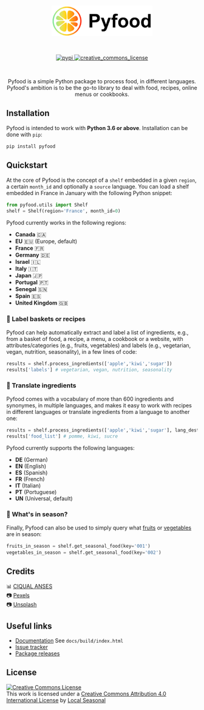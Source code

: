 
</br>

<p align="center">
  <img height="80px" src="docs/img/pyfood-logo.svg" alt="pyfood_logo">
</p>

</br>

<p align="center">
  <!-- Tests
  <a href="https://github.com/username/repo/actions/workflows/unit-tests.yml">
    <img src="https://github.com/username/repo/actions/workflows/unit-tests.yml/badge.svg" alt="tests">
  </a>
   -->
  <!-- Code coverage 
  <a href="https://codecov.io/gh/username/repo">
    <img src="https://codecov.io/gh/username/repo/branch/main/graph/badge.svg?token=token"/>
  </a>
  -->
  <!-- Documentation
  <a href="https://readthedocs.org/">
    <img src="https://img.shields.io/website?label=docs&style=flat-square&url=website_url" alt="documentation">
  </a>
  -->
  </a>
  <!-- PyPI -->
  <a href="https://pypi.org/project/pyfood">
    <img src="https://img.shields.io/pypi/v/pyfood.svg?label=release&color=blue&style=flat-square" alt="pypi">
  </a>
  <!-- License -->
  <a href="http://creativecommons.org/licenses/by/4.0/">
    <img src="https://img.shields.io/badge/License-CC--BY--4.0-blue.svg?style=flat-square" alt="creative_commons_license">
  </a>
</p>

</br>

<p align="center">
  Pyfood is a simple Python package to process food, in different languages. Pyfood's ambition is to be the go-to library to deal with food, recipes, online menus or cookbooks.
</p>

## Installation 

Pyfood is intended to work with **Python 3.6 or above**. Installation can be done with `pip`:

```sh
pip install pyfood
```

## Quickstart

At the core of Pyfood is the concept of a ``shelf`` embedded in a given ``region``, a certain ``month_id`` and optionally a ``source`` language.
You can load a shelf embedded in France in January with the following Python snippet:

```python
from pyfood.utils import Shelf
shelf = Shelf(region='France', month_id=0)
```

Pyfood currently works in the following regions: 
- **Canada** 🇨🇦
- **EU** 🇪🇺 (Europe, default)
- **France** 🇫🇷
- **Germany** 🇩🇪
- **Israel** 🇮🇱 
- **Italy** 🇮🇹
- **Japan** 🇯🇵
- **Portugal** 🇵🇹
- **Senegal** 🇸🇳
- **Spain** 🇪🇸
- **United Kingdom** 🇬🇧

### 🍐 Label baskets or recipes

Pyfood can help automatically extract and label a list of ingredients, e.g., from a basket of food, a recipe, a menu, a cookbook or a website, with attributes/categories (e.g., fruits, vegetables) and labels (e.g., vegetarian, vegan, nutrition, seasonality), in a few lines of code:

```python
results = shelf.process_ingredients(['apple','kiwi','sugar'])
results['labels'] # vegetarian, vegan, nutrition, seasonality
```

### 🍋 Translate ingredients
Pyfood comes with a vocabulary of more than 600 ingredients and synonymes, in multiple languages, and makes it easy to work with recipes in different languages or translate ingredients from a language to another one:

```python
results = shelf.process_ingredients(['apple','kiwi','sugar'], lang_dest='FR')
results['food_list'] # pomme, kiwi, sucre
```

Pyfood currently supports the following languages:
- **DE** (German)
- **EN** (English)
- **ES** (Spanish)
- **FR** (French)
- **IT** (Italian)
- **PT** (Portuguese)
- **UN** (Universal, default)

### 🍓 What's in season?

Finally, Pyfood can also be used to simply query what [fruits](https://www.local-seasonal.org/en/on-the-menu?name=Fruits) or [vegetables](https://www.local-seasonal.org/en/on-the-menu?name=Vegetables) are in season:

```python
fruits_in_season = shelf.get_seasonal_food(key='001')
vegetables_in_season = shelf.get_seasonal_food(key='002')
```

## Credits

📊 [CIQUAL ANSES](https://ciqual.anses.fr/) <br>
📷 [Pexels](https://www.pexels.com/) <br>
📷 [Unsplash](https://unsplash.com/)

## Useful links

- [Documentation]() See `docs/build/index.html`
- [Issue tracker](https://github.com/local-seasonal/pyfood/issues)
- [Package releases](https://pypi.org/project/pyfood/#history)

## License

<a rel="license" href="http://creativecommons.org/licenses/by/4.0/"><img alt="Creative Commons License" style="border-width:0" src="https://i.creativecommons.org/l/by/4.0/88x31.png" /></a><br />This work is licensed under a <a rel="license" href="http://creativecommons.org/licenses/by/4.0/">Creative Commons Attribution 4.0 International License</a> by [Local Seasonal](https://www.local-seasonal.org/)
